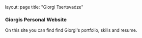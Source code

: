 layout: page
title: "Giorgi Tsertsvadze"
### Giorgis Personal Website
On this site you can find find Giorgi's portfolio, skills and resume.
